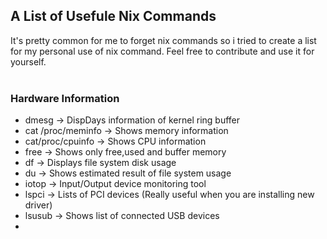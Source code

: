 ## A List of Usefule Nix Commands
It's pretty common for me to forget nix commands so i tried to create a list for my personal use of nix command. Feel free to contribute and use it for yourself. <br><br>
### Hardware Information
- dmesg -> DispDays information of kernel ring buffer
- cat /proc/meminfo -> Shows memory information
- cat/proc/cpuinfo -> Shows CPU information
- free -> Shows only free,used and buffer memory
- df -> Displays file system disk usage
- du -> Shows estimated result of file system usage
- iotop -> Input/Output device monitoring tool
- lspci -> Lists of PCI devices (Really useful when you are installing new driver)
- lsusub -> Shows list of connected USB devices
- 

